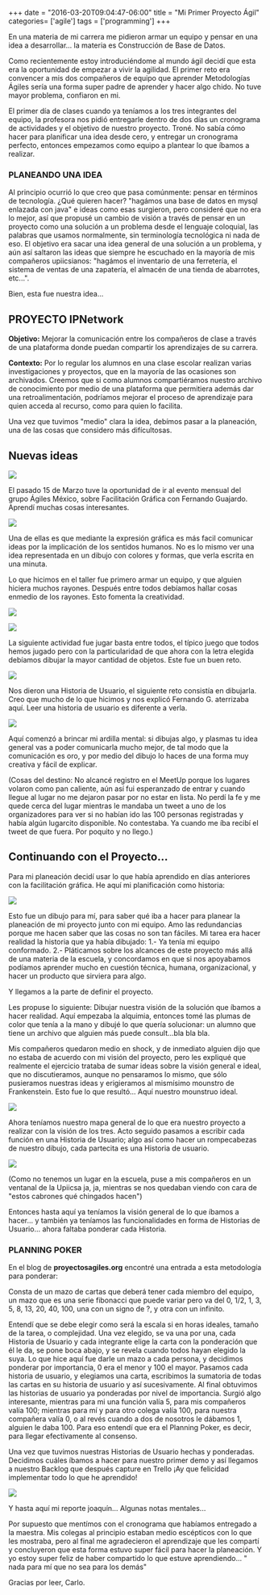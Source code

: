 +++
date = "2016-03-20T09:04:47-06:00"
title = "Mi Primer Proyecto Ágil"
categories= ['agile']
tags = ['programming']
+++

En una materia de mi carrera me pidieron armar un equipo y pensar en una idea a desarrollar... la materia es Construcción de Base de Datos.

Como recientemente estoy introduciéndome al mundo ágil decidí que esta era la oportunidad de empezar a vivir la agilidad. El primer reto era convencer a mis dos compañeros de equipo que aprender Metodologías Ágiles sería una forma super padre de aprender y hacer algo chido. No tuve mayor problema, confiaron en mi.

El primer día de clases cuando ya teníamos a los tres integrantes del equipo, la profesora nos pidió entregarle dentro de dos días un cronograma de actividades y el objetivo de nuestro proyecto. Troné. No sabía cómo hacer para planificar una idea desde cero, y entregar un cronograma perfecto, entonces empezamos como equipo a plantear lo que íbamos a realizar.


### PLANEANDO UNA IDEA

Al principio ocurrió lo que creo que pasa comúnmente: pensar en términos de tecnología. ¿Qué quieren hacer? "hagámos una base de datos en mysql enlazada con java" e ideas como esas surgieron, pero consideré que no era lo mejor, así que propusé un cambio de visión a través de pensar en un proyecto como una solución a un problema desde el lenguaje coloquial, las palabras que usamos normalmente, sin terminología tecnológica ni nada de eso. El objetivo era sacar una idea general de una solución a un problema, y aún así saltaron las ideas que siempre he escuchado en la mayoría de mis compañeros upiicsianos: "hagámos el inventario de una ferretería, el sistema de ventas de una zapatería, el almacén de una tienda de abarrotes, etc...".

Bien, esta fue nuestra idea...

## PROYECTO IPNetwork

**Objetivo:** Mejorar la comunicación entre los compañeros de clase a través de una plataforma donde puedan compartir los aprendizajes de su carrera.

**Contexto:** Por lo regular los alumnos en una clase escolar realizan varias investigaciones y proyectos, que en la mayoría de las ocasiones son archivados. Creemos que si como alumnos compartiéramos nuestro archivo de conocimiento por medio de una plataforma que permitiera además dar una retroalimentación, podríamos mejorar el proceso de aprendizaje para quien acceda al recurso, como para quien lo facilita.

  Una vez que tuvimos "medio" clara la idea, debímos pasar a la planeación, una de las cosas que considero más difícultosas.

## Nuevas ideas

![][1]

El pasado 15 de Marzo tuve la oportunidad de ir al evento mensual del grupo Ágiles México, sobre Facilitación Gráfica con Fernando Guajardo. Aprendí muchas cosas interesantes.

![][2]

Una de ellas es que mediante la expresión gráfica es más facil comunicar ideas por la implicación de los sentidos humanos. No es lo mismo ver una idea representada en un dibujo con colores y formas, que verla escrita en una minuta.

Lo que hicimos en el taller fue primero armar un equipo, y que alguien hiciera muchos rayones. Después entre todos debíamos hallar cosas enmedio de los rayones. Esto fomenta la creatividad.

![][6]

![][4]

La siguiente actividad fue jugar basta entre todos, el típico juego que todos hemos jugado pero con la particularidad de que ahora con la letra elegida debíamos dibujar la mayor cantidad de objetos. Este fue un buen reto.

![][3]

Nos dieron una Historia de Usuario, el siguiente reto consistía en dibujarla. Creo que mucho de lo que hicimos y nos explicó Fernando G. aterrizaba aquí. Leer una historia de usuario es diferente a verla.

![][5]

Aquí comenzó a brincar mi ardilla mental: si dibujas algo, y plasmas tu idea general vas a poder comunicarla mucho mejor, de tal modo que la comunicación es oro, y por medio del dibujo lo haces de una forma muy creativa y fácil de explicar.

(Cosas del destino: No alcancé registro en el MeetUp porque los lugares volaron como pan caliente, aún así fui esperanzado de entrar y cuando llegue al lugar no me dejaron pasar por no estar en lista. No perdí la fe y me quede cerca del lugar mientras le mandaba un tweet a uno de los organizadores para ver si no habían ido las 100 personas registradas y había algún lugarcito disponible. No contestaba. Ya cuando me íba recibí el tweet de que fuera. Por poquito y no llego.)

## Continuando con el Proyecto...

Para mi planeación decidí usar lo que había aprendido en días anteriores con la facilitación gráfica. He aquí mi planificación como historia:

![][7]

Esto fue un dibujo para mí, para saber qué iba a hacer para planear la planeación de mi proyecto junto con mi equipo. Amo las redundancias porque me hacen saber que las cosas no son tan fáciles. Mi tarea era hacer realidad la historia que ya había dibujado:
1.- Ya tenía mi equipo conformado.
2.- Pláticamos sobre los alcances de este proyecto más allá de una materia de la escuela, y concordamos en que si nos apoyabamos podíamos aprender mucho en cuestión técnica, humana, organizacional, y hacer un producto que sirviera para algo.

Y llegamos a la parte de definir el proyecto.

Les propuse lo siguiente: Dibujar nuestra visión de la solución que íbamos a hacer realidad. Aquí empezaba la alquimia, entonces tomé las plumas de color que tenía a la mano y dibujé lo que quería solucionar: un alumno que tiene un archivo que alguien más puede consult...bla bla bla.

Mis compañeros quedaron medio en shock, y de inmediato alguien dijo que no estaba de acuerdo con mi visión del proyecto, pero les expliqué que realmente el ejercicio trataba de sumar ideas sobre la visión general e ideal, que no discutieramos, aunque no pensaramos lo mismo, que sólo pusieramos nuestras ideas y erigieramos al mismísimo mounstro de Frankenstein. Esto fue lo que resultó... Aquí nuestro mounstruo ideal.

![][8]

Ahora teníamos nuestro mapa general de lo que era nuestro proyecto a realizar con la visión de los tres. Acto seguido pasamos a escribir cada función en una Historia de Usuario; algo así como hacer un rompecabezas de nuestro dibujo, cada partecita es una Historia de usuario.

![][9]

(Como no tenemos un lugar en la escuela, puse a mis compañeros en un ventanal de la Upiicsa ja, ja, mientras se nos quedaban viendo con cara de "estos cabrones qué chingados hacen")

Entonces hasta aquí ya teníamos la visión general de lo que íbamos a hacer... y también ya teníamos las funcionalidades en forma de Historias de Usuario... ahora faltaba ponderar cada Historia.

### PLANNING POKER

En el blog de **proyectosagiles.org** encontré una entrada a esta metodología para ponderar:

Consta de un mazo de cartas que deberá tener cada miembro del equipo, un mazo que es una serie fibonacci que puede variar pero va del 0, 1/2, 1, 3, 5, 8, 13, 20, 40, 100, una con un signo de ?, y otra con un infinito.

Entendí que se debe elegir como será la escala si en horas ideales, tamaño de la tarea, o complejidad. Una vez elegido, se va una por una, cada Historia de Usuario y cada integrante elige la carta con la ponderación que él le da, se pone boca abajo, y se revela cuando todos hayan elegido la suya. Lo que hice aquí fue darle un mazo a cada persona, y decidimos ponderar por importancia, 0 era el menor y 100 el mayor. Pasamos cada historia de usuario, y elegiamos una carta, escribimos la sumatoria de todas las cartas en su historia de usuario y así sucesivamente. Al final obtuvimos las historias de usuario ya ponderadas por nivel de importancia. Surgió algo interesante, mientras para mi una función valía 5, para mis compañeros valía 100; mientras para mí y para otro colega valía 100, para nuestra compañera valía 0, o al revés cuando a dos de nosotros le dábamos 1, alguien le daba 100. Para eso entendí que era el Planning Poker, es decir, para llegar efectivamente al consenso.

Una vez que tuvimos nuestras Historias de Usuario hechas y ponderadas. Decidimos cuáles íbamos a hacer para nuestro primer demo y así llegamos a nuestro  Backlog que después capture en Trello ¡Ay que felicidad implementar todo lo que he aprendido!

![][10]

Y hasta aquí mi reporte joaquín... Algunas notas mentales...

Por supuesto que mentímos con el cronograma que habíamos entregado a la maestra. Mis colegas al principio estaban medio escépticos con lo que les mostraba, pero al final me agradecieron el aprendizaje que les compartí y concluyeron que esta forma estuvo super fácil para hacer la planeación. Y yo estoy super feliz de haber compartido lo que estuve aprendiendo... " nada para mí que no sea para los demás"

Gracias por leer, Carlo.

[1]: /blog/blog/project/uno.jpg
[2]: /blog/blog/project/dos.jpg
[3]: /blog/blog/project/tres.jpg
[4]: /blog/blog/project/cuatro.jpg
[5]: /blog/blog/project/cinco.jpg
[6]: /blog/blog/project/seis.jpg
[7]: /blog/blog/project/siete.jpg
[8]: /blog/blog/project/ocho.jpg
[9]: /blog/blog/project/nueve.jpg
[10]: /blog/blog/project/diez.png
